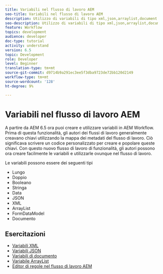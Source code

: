 ```yaml
---
title: Variabili nel flusso di lavoro AEM
seo-title: Variabili nel flusso di lavoro AEM
description: Utilizzo di variabili di tipo xml,json,arraylist,document nel flusso di lavoro aem
seo-description: Utilizzo di variabili di tipo xml,json,arraylist,document nel flusso di lavoro aem
feature: Workflow
topics: development
audience: developer
doc-type: tutorial
activity: understand
version: 6.5
topic: Development
role: Developer
level: Beginner
translation-type: tm+mt
source-git-commit: d9714b9a291ec3ee5f3dba9723de72bb120d2149
workflow-type: tm+mt
source-wordcount: '128'
ht-degree: 9%

---
```



# Variabili nel flusso di lavoro AEM

A partire da AEM 6.5 ora puoi creare e utilizzare variabili in AEM Workflow. Prima di questa funzionalità, gli autori dei flussi di lavoro generalmente creavano chiavi utilizzando la mappa dei metadati del flusso di lavoro. Ciò significava scrivere un codice personalizzato per creare e popolare queste chiavi. Con questo nuovo flusso di lavoro di funzionalità, gli autori possono ora creare facilmente le variabili e utilizzarle ovunque nel flusso di lavoro.

Le variabili possono essere dei seguenti tipi

* Lungo
* Doppio
* Booleano
* Stringa
* Data
* JSON
* XML
* ArrayList
* FormDataModel
* Documento

## Esercitazioni

* [Variabili XML](part1.md)
* [Variabili JSON](part2.md)
* [Variabili di documento](part3.md)
* [Variabile ArrayList](part4.md)
* [Editor di regole nel flusso di lavoro AEM](part5.md)
